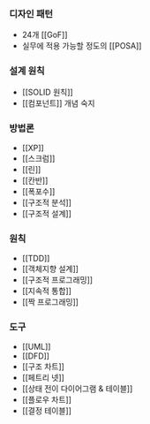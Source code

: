 ### 디자인 패턴
- 24개 [[GoF]]
- 실무에 적용 가능할 정도의 [[POSA]]
### 설계 원칙
- [[SOLID 원칙]]
- [[컴포넌트]] 개념 숙지
### 방법론
- [[XP]]
- [[스크럼]]
- [[린]]
- [[칸반]]
- [[폭포수]]
- [[구조적 분석]]
- [[구조적 설계]]
### 원칙
- [[TDD]]
- [[객체지향 설계]]
- [[구조적 프로그래밍]]
- [[지속적 통합]]
- [[짝 프로그래밍]]
### 도구
- [[UML]]
- [[DFD]]
- [[구조 차트]]
- [[페트리 넷]]
- [[상태 전이 다이어그램 & 테이블]]
- [[플로우 차트]]
- [[결정 테이블]]